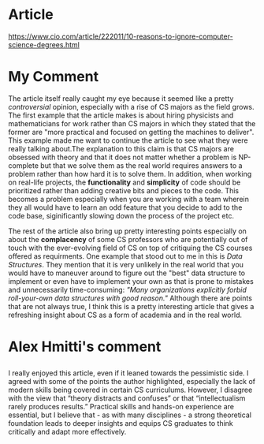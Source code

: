 # Article
https://www.cio.com/article/222011/10-reasons-to-ignore-computer-science-degrees.html

# My Comment
The article itself really caught my eye because it seemed like a pretty *controversial* opinion, especially with a rise of CS majors as 
the field grows. The first example that the article makes is about hiring physicists and mathematicians for work rather than CS majors 
in which they stated that the former are "more practical and focused on getting the machines to deliver". This example made me want to 
continue the article to see what they were really talking about.The explanation to this claim is that CS majors are obsessed with 
theory and that it does not matter whether a problem is NP-complete but that we solve them as the real world requires answers to a 
problem rather than how hard it is to solve them. In addition, when working on real-life projects, the **functionality** and 
**simplicity** of 
code should be prioritized rather than adding creative bits and pieces to the code. This becomes a problem especially when you are 
working with a team wherein they all would have to learn an odd feature that you decide to add to the code base, siginificantly slowing 
down the process of the project etc. 

The rest of the article also bring up pretty interesting points especially on about the **complacency** of some CS professors who are 
potentially out of touch with the ever-evolving field of CS on top of critiquing the CS courses offered as requirments. One example 
that stood out to me in this is *Data Structures*. They mention that it is very unlikely in the real world that you would have to 
maneuver around to figure out the "best" data structure to implement or even have to implement your own as that is prone to mistakes 
and unnecessarily time-consuming: *"Many organizations explicitly forbid roll-your-own data structures with good reason."* Although 
there 
are points that are not always true, I think this is a pretty interesting article that gives a refreshing insight about CS as a form of 
academia and in the real world. 

# Alex Hmitti's comment <p>
I really enjoyed this article, even if it leaned towards the pessimistic side. I agreed with some of the points the author highlighted, especially the lack of modern skills being covered in certain CS curriculums. However, I disagree with the view that “theory distracts and confuses” or that “intellectualism rarely produces results.” Practical skills and hands-on experience are essential, but I believe that - as with many disciplines - a strong theoretical foundation leads to deeper insights and equips CS graduates to think critically and adapt more effectively.
